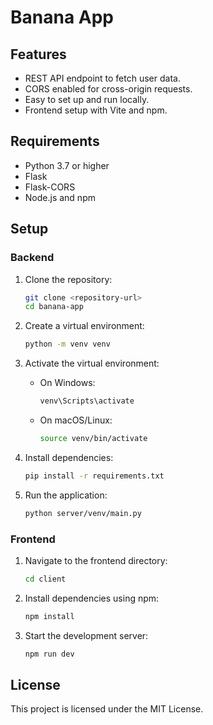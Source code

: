 # Banana App

## Features

- REST API endpoint to fetch user data.
- CORS enabled for cross-origin requests.
- Easy to set up and run locally.
- Frontend setup with Vite and npm.

## Requirements

- Python 3.7 or higher
- Flask
- Flask-CORS
- Node.js and npm

## Setup

### Backend

1. Clone the repository:
   ```bash
   git clone <repository-url>
   cd banana-app
   ```

2. Create a virtual environment:
   ```bash
   python -m venv venv
   ```

3. Activate the virtual environment:
   - On Windows:
     ```bash
     venv\Scripts\activate
     ```
   - On macOS/Linux:
     ```bash
     source venv/bin/activate
     ```

4. Install dependencies:
   ```bash
   pip install -r requirements.txt
   ```

5. Run the application:
   ```bash
   python server/venv/main.py
   ```

### Frontend

1. Navigate to the frontend directory:
   ```bash
   cd client
   ```

2. Install dependencies using npm:
   ```bash
   npm install
   ```

3. Start the development server:
   ```bash
   npm run dev
   ```

## License

This project is licensed under the MIT License.
